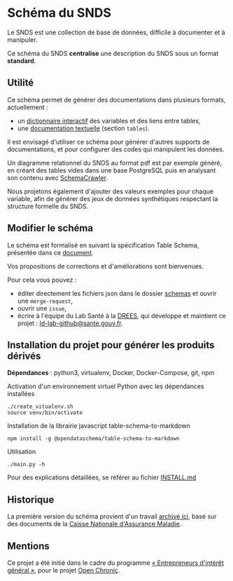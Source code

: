 # Schéma du SNDS

Le SNDS est une collection de base de données, difficile à documenter et à manipuler.

Ce schéma du SNDS **centralise** une description du SNDS sous un format **standard**.
 
 
## Utilité

Ce schéma permet de générer des documentations dans plusieurs formats, actuellement :
- un [dictionnaire interactif](http://dico-snds.health-data-hub.fr/) des variables et des liens entre tables,
- une [documentation textuelle](http://documentation-snds.health-data-hub.fr/) (section `tables`).

Il est envisagé d'utiliser ce schéma pour générer d'autres supports de documentations, et pour configurer des codes qui manipulent les données.

Un diagramme relationnel du SNDS au format pdf est par exemple généré, en créant des tables vides dans une base PostgreSQL puis en analysant son contenu avec [SchemaCrawler](http://schemacrawler.com/).

Nous projetons également d'ajouter des valeurs exemples pour chaque variable, 
afin de générer des jeux de données synthétiques respectant la structure formelle du SNDS.


## Modifier le schéma

Le schéma est formalisé en suivant la spécification Table Schema, présentée dans ce [document](documentation/Table-Schema.md).

Vos propositions de corrections et d'améliorations sont bienvenues.

Pour cela vous pouvez :
- éditer directement les fichiers json dans le dossier [schemas](schemas) et ouvrir une `merge-request`,
- ouvrir une `issue`,
- écrire à l'équipe du Lab Santé à la [DREES](https://drees.solidarites-sante.gouv.fr/etudes-et-statistiques/), qui développe et maintient ce projet : [ld-lab-github@sante.gouv.fr](mailto:ld-lab-github@sante.gouv.fr). 


## Installation du projet pour générer les produits dérivés

**Dépendances** : python3, virtualenv, Docker, Docker-Compose, git, npm

Activation d'un environnement virtuel Python avec les dépendances installées  

    ./create_vitualenv.sh
    source venv/bin/activate

Installation de la librairie javascript table-schema-to-markdown

    npm install -g @opendataschema/table-schema-to-markdown 

Utilisation 

    ./main.py -h


Pour des explications détaillées, se référer au fichier [INSTALL.md](INSTALL.md)


## Historique 

La première version du schéma provient d'un travail 
[archivé ici](https://gitlab.com/healthdatahub/dico-snds-creation-archive), 
basé sur des documents de la [Caisse Nationale d'Assurance Maladie](https://assurance-maladie.ameli.fr/qui-sommes-nous). 


## Mentions

Ce projet a été initié dans le cadre du programme 
[« Entrepreneurs d'intérêt général »](https://entrepreneur-interet-general.etalab.gouv.fr/), 
pour le projet [Open Chronic](https://entrepreneur-interet-general.etalab.gouv.fr/defis/2019/openchronic.html).
